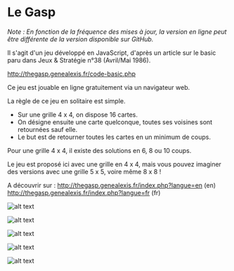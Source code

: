 # Le Gasp

*Note : En fonction de la fréquence des mises à jour, la version en ligne peut être différente de la version disponible sur GitHub.*

Il s'agit d'un jeu développé en JavaScript, d'après un article sur le basic paru dans Jeux & Stratégie n°38 (Avril/Mai 1986).

http://thegasp.genealexis.fr/code-basic.php

Ce jeu est jouable en ligne gratuitement via un navigateur web.

La règle de ce jeu en solitaire est simple.

- Sur une grille 4 x 4, on dispose 16 cartes.
- On désigne ensuite une carte quelconque, toutes ses voisines sont retournées sauf elle.
- Le but est de retourner toutes les cartes en un minimum de coups.

Pour une grille 4 x 4, il existe des solutions en 6, 8 ou 10 coups.

Le jeu est proposé ici avec une grille en 4 x 4, mais vous pouvez imaginer des versions avec une grille 5 x 5, voire même 8 x 8 !

A découvrir sur : 
http://thegasp.genealexis.fr/index.php?langue=en (en)
http://thegasp.genealexis.fr/index.php?langue=fr (fr)


![alt text](http://thegasp.genealexis.fr/images/captures/thumbs/thegasp01.jpg)

![alt text](http://thegasp.genealexis.fr/images/captures/thumbs/thegasp02.jpg)

![alt text](http://thegasp.genealexis.fr/images/captures/thumbs/thegasp03.jpg)

![alt text](http://thegasp.genealexis.fr/images/captures/thumbs/thegasp04.jpg)

![alt text](http://thegasp.genealexis.fr/images/captures/thumbs/thegasp05.jpg)